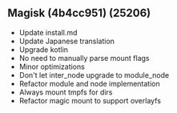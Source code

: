 ## Magisk (4b4cc951) (25206)

- Update install.md
- Update Japanese translation
- Upgrade kotlin
- No need to manually parse mount flags
- Minor optimizations
- Don't let inter_node upgrade to module_node
- Refactor module and node implementation
- Always mount tmpfs for dirs
- Refactor magic mount to support overlayfs
